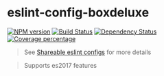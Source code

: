 # eslint-config-boxdeluxe
[![NPM version][npm-image]][npm-url] [![Build Status][travis-image]][travis-url] [![Dependency Status][daviddm-image]][daviddm-url] [![Coverage percentage][coveralls-image]][coveralls-url]
> See [Shareable eslint configs](http://eslint.org/docs/developer-guide/shareable-configs) for 
more details

> Supports es2017 features

[npm-image]: https://badge.fury.io/js/eslint-config-boxdeluxe.svg
[npm-url]: https://npmjs.org/package/eslint-config-boxdeluxe
[travis-image]: https://travis-ci.org/kojinkai/eslint-config-boxdeluxe.svg?branch=master
[travis-url]: https://travis-ci.org/kojinkai/eslint-config-boxdeluxe
[daviddm-image]: https://david-dm.org/kojinkai/eslint-config-boxdeluxe.svg?theme=shields.io
[daviddm-url]: https://david-dm.org/kojinkai/eslint-config-boxdeluxe
[coveralls-image]: https://coveralls.io/repos/kojinkai/eslint-config-boxdeluxe/badge.svg
[coveralls-url]: https://coveralls.io/r/kojinkai/eslint-config-boxdeluxe
